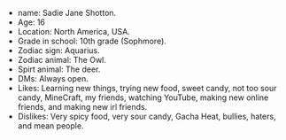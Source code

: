 - name: Sadie Jane Shotton.
- Age: 16
- Location: North America, USA.
- Grade in school: 10th grade (Sophmore).
- Zodiac sign: Aquarius.
- Zodiac animal: The Owl.
- Spirt animal: The deer.
- DMs: Always open.
- Likes: Learning new things, trying new food, sweet candy, not too sour candy, MineCraft, my friends, watching YouTube, making new online friends, and making new irl friends.
- Dislikes: Very spicy food, very sour candy, Gacha Heat, bullies, haters, and mean people.
<!---
243sadsho1/243sadsho1 is a ✨ special ✨ repository because its `README.md` (this file) appears on your GitHub profile.
You can click the Preview link to take a look at your changes.
--->
